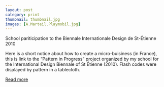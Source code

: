```yaml
---
layout: post
category: print
thumbnail: thumbnail.jpg
images: [A.Marteil.Playmobil.jpg]
---
```

School pariticipation to the Biennale Internationale Design de St-Étienne 2010

Here is a short notice about how to create a micro-buisiness (in France), 
this is link to the “Pattern in Progress” project organized by my school for the International Design Biennale of St Étienne (2010). 
Flash codes were displayed by pattern in a tablecloth.

[Read more](https://sites.google.com/site/patterninprogress/propositions/adelinemarteil)
